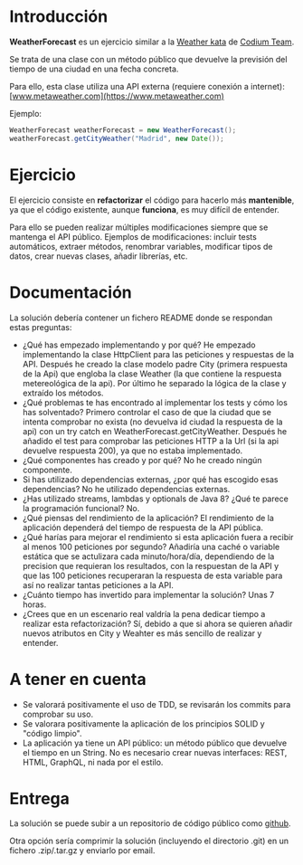 # Introducción

**WeatherForecast** es un ejercicio similar a la [Weather kata](https://github.com/CodiumTeam/weather-kata) de [Codium Team](https://www.codium.team).

Se trata de una clase con un método público que devuelve la previsión del tiempo de una ciudad en una fecha concreta.

Para ello, esta clase utiliza una API externa (requiere conexión a internet): [www.metaweather.com](https://www.metaweather.com) 

Ejemplo:

```java
WeatherForecast weatherForecast = new WeatherForecast();
weatherForecast.getCityWeather("Madrid", new Date());
```


# Ejercicio

El ejercicio consiste en **refactorizar** el código para hacerlo más **mantenible**, ya que el código existente, aunque **funciona**, es muy difícil de entender. 
  
Para ello se pueden realizar múltiples modificaciones siempre que se mantenga el API público. Ejemplos de modificaciones: incluir tests automáticos, extraer métodos, renombrar variables, modificar tipos de datos, crear nuevas clases, añadir librerías, etc. 


# Documentación

La solución debería contener un fichero README donde se respondan estas preguntas:
- ¿Qué has empezado implementando y por qué? 
	He empezado implementando la clase HttpClient para las peticiones y respuestas de la API.
  Después he creado la clase modelo padre City (primera respuesta de la Api) que engloba la clase Weather (la que contiene la respuesta metereológica de la api).
	Por último he separado la lógica de la clase y extraído los métodos.
- ¿Qué problemas te has encontrado al implementar los tests y cómo los has solventado?
	Primero controlar el caso de que la ciudad que se intenta comprobar no exista (no devuelva id ciudad la respuesta de la api) con un try catch en WeatherForecast.getCityWeather.
  Después he añadido el test para comprobar las peticiones HTTP a la Url (si la api devuelve respuesta 200), ya que no estaba implementado.
- ¿Qué componentes has creado y por qué?
	No he creado ningún componente.
- Si has utilizado dependencias externas, ¿por qué has escogido esas dependencias?
	No he utilizado dependencias externas.
- ¿Has utilizado  streams, lambdas y optionals de Java 8? ¿Qué te parece la programación funcional?
	No.
- ¿Qué piensas del rendimiento de la aplicación? 
	El rendimiento de la aplicación dependerá del tiempo de respuesta de la API pública.
- ¿Qué harías para mejorar el rendimiento si esta aplicación fuera a recibir al menos 100 peticiones por segundo?
	Añadiría una caché o variable estática que se actulizara cada minuto/hora/día, dependiendo de la precision que requieran los resultados, con la respuestan de la API
  y que las 100 peticiones recuperaran la respuesta de esta variable para así no realizar tantas peticiones a la API.
- ¿Cuánto tiempo has invertido para implementar la solución? 
	Unas 7 horas.
- ¿Crees que en un escenario real valdría la pena dedicar tiempo a realizar esta refactorización?
  Sí, debido a que si ahora se quieren añadir nuevos atributos en City y Weahter es más sencillo de realizar y entender.

# A tener en cuenta

- Se valorará positivamente el uso de TDD, se revisarán los commits para comprobar su uso.
- Se valorara positivamente la aplicación de los principios SOLID y "código limpio".
- La aplicación ya tiene un API público: un método público que devuelve el tiempo en un String. No es necesario crear nuevas interfaces: REST, HTML, GraphQL, ni nada por el estilo.


# Entrega

La solución se puede subir a un repositorio de código público como [github](https://github.com/). 

Otra opción sería comprimir la solución (incluyendo el directorio .git) en un fichero .zip/.tar.gz y enviarlo por email.
